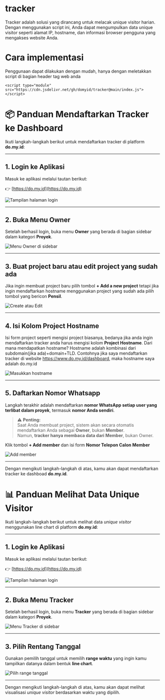 # tracker
Tracker adalah solusi yang dirancang untuk melacak unique visitor harian. Dengan menggunakan script ini, Anda dapat mengumpulkan data unique visitor seperti alamat IP, hostname, dan informasi browser pengguna yang mengakses website Anda.

# Cara implementasi
Penggunaan dapat dilakukan dengan mudah, hanya dengan meletakkan script di bagian header tag web anda
```
<script type="module" src="https://cdn.jsdelivr.net/gh/domyid/tracker@main/index.js"></script>
```

# 📦 Panduan Mendaftarkan Tracker ke Dashboard

Ikuti langkah-langkah berikut untuk mendaftarkan tracker di platform **do.my.id**:

---

## 1. Login ke Aplikasi

Masuk ke aplikasi melalui tautan berikut:

👉 [https://do.my.id](https://do.my.id)

![Tampilan halaman login](img/image.png)

---

## 2. Buka Menu Owner

Setelah berhasil login, buka menu **Owner** yang berada di bagian sidebar dalam kategori **Proyek**.

![Menu Owner di sidebar](img/image-4.png)

---

## 3. Buat project baru atau edit project yang sudah ada

Jika ingin membuat project baru pilih tombol **+ Add a new project** tetapi jika ingin mendaftarkan hostname menggunakan project yang sudah ada pilih tombol yang bericon **Pensil**.

![Create atau Edit](img/image-5.png)

---

## 4. Isi Kolom Project Hostname

Isi form project seperti mengisi project biasanya, bedanya jika anda ingin mendaftarkan tracker anda harus mengisi kolom **Project Hostname**. Dari mana mendapatkan hostname? Hostname adalah kombinasi dari subdomain(jika ada)+domain+TLD. Contohnya jika saya mendaftarkan tracker di website https://www.do.my.id/dashboard, maka hostname saya adalah do.my.id

![Masukkan hostname](img/image-6.png)

---

## 5. Daftarkan Nomor Whatsapp

Langkah terakhir adalah mendaftarkan **nomor WhatsApp setiap user yang terlibat dalam proyek**, termasuk **nomor Anda sendiri**.

> ⚠️ **Penting:**  
> Saat Anda membuat project, sistem akan secara otomatis mendaftarkan Anda sebagai **Owner**, bukan **Member**.  
> Namun, **tracker hanya membaca data dari Member**, bukan Owner.

Klik tombol **+ Add member** dan isi form **Nomor Telepon Calon Member**

![Add member](img/image-7.png)

---

Dengan mengikuti langkah-langkah di atas, kamu akan dapat mendaftarkan tracker ke dashboad **do.my.id**.

# 📊 Panduan Melihat Data Unique Visitor

Ikuti langkah-langkah berikut untuk melihat data *unique visitor* menggunakan line chart di platform **do.my.id**:

---

## 1. Login ke Aplikasi

Masuk ke aplikasi melalui tautan berikut:

👉 [https://do.my.id](https://do.my.id)

![Tampilan halaman login](img/image.png)

---

## 2. Buka Menu Tracker

Setelah berhasil login, buka menu **Tracker** yang berada di bagian sidebar dalam kategori **Proyek**.

![Menu Tracker di sidebar](img/image-1.png)

---

## 3. Pilih Rentang Tanggal

Gunakan pemilih tanggal untuk memilih **range waktu** yang ingin kamu tampilkan datanya dalam bentuk **line chart**.

![Pilih range tanggal](img/image-2.png)

---

Dengan mengikuti langkah-langkah di atas, kamu akan dapat melihat visualisasi *unique visitor* berdasarkan waktu yang dipilih.